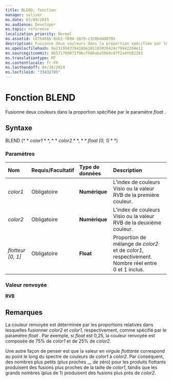```yaml
---
title: BLEND, fonction
manager: soliver
ms.date: 03/09/2015
ms.audience: Developer
ms.topic: reference
localization_priority: Normal
ms.assetid: c67b46bb-0eb2-f094-2870-c320bd488705
description: Fusionne deux couleurs dans la proportion spécifiée par le paramètre float.
ms.openlocfilehash: 0a231954370416be201183026424c79942204e12
ms.sourcegitcommit: 8657170d071f9bcf680aba50b9c07f2a4fb82283
ms.translationtype: MT
ms.contentlocale: fr-FR
ms.lasthandoff: 04/28/2019
ms.locfileid: "33432785"
---
```

# <a name="blend-function"></a>Fonction BLEND

Fusionne deux couleurs dans la proportion spécifiée par le paramètre _float_ . 
  
## <a name="syntax"></a>Syntaxe

BLEND (* * *color1* * *, * * *color2* * *, * * *float [0, 1]* * *) 
  
### <a name="parameters"></a>Paramètres

|**Nom**|**Requis/Facultatif**|**Type de données**|**Description**|
|:-----|:-----|:-----|:-----|
| _color1_ <br/> |Obligatoire  <br/> |**Numérique** <br/> |L’index de couleurs Visio ou la valeur RVB de la première couleur.  <br/> |
| _color2_ <br/> |Obligatoire  <br/> |**Numérique** <br/> |L’index de couleurs Visio ou la valeur RVB de la deuxième couleur.  <br/> |
| _flotteur [0, 1]_ <br/> |Obligatoire  <br/> |**Float** <br/> |Proportion de mélange de _color2_ et de _color1_, respectivement. Nombre réel entre 0 et 1 inclus.  <br/> |
   
### <a name="return-value"></a>Valeur renvoyée

 **RVB**
  
## <a name="remarks"></a>Remarques

La couleur renvoyée est déterminée par les proportions relatives dans lesquelles fusionner _color2_ et _color1_, respectivement, comme spécifié par le paramètre _float_ . Par exemple, si _float_ est 0,25, la couleur renvoyée est composée de 75% de _color1_ et de 25% de _color2_. 
  
Une autre façon de penser est que la valeur en _virgule flottante_ correspond au point le long du spectre de couleurs de _color1_ à _color2_. Par conséquent, des nombres plus petits (plus proches __ de zéro) pour les produits flottants produisent des fusions plus proches de la taille de _color1_, tandis que les grands nombres (plus de 1) produisent des fusions plus près de _color2_.
  

